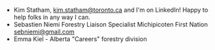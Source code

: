 - Kim  Statham, kim.statham@toronto.ca and I'm on LinkedIn!  Happy to help folks in any way I can. 
- Sebastien Niemi
Forestry Liaison Specialist
Michipicoten First Nation
sebniemi@gmail.com
- Emma Kiel - Alberta "Careers" forestry division